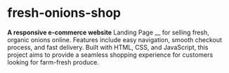 ﻿# fresh-onions-shop


__A responsive e-commerce website__ Landing Page __ for selling fresh, organic onions online. Features include easy navigation, smooth checkout process, and fast delivery. Built with HTML, CSS, and JavaScript, this project aims to provide a seamless shopping experience for customers looking for farm-fresh produce.
